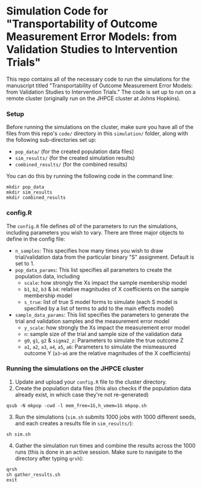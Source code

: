 # Simulation Code for "Transportability of Outcome Measurement Error Models: from Validation Studies to Intervention Trials"

This repo contains all of the necessary code to run the simulations for the manuscript titled "Transportability of Outcome Measurement Error Models: from Validation Studies to Intervention Trials." The code is set up to run on a remote cluster (originally run on the JHPCE cluster at Johns Hopkins).

### Setup

Before running the simulations on the cluster, make sure you have all of the files from this repo's `code/` directory in this `simulation/` folder, along with the following sub-directories set up:

- `pop_data/` (for the created population data files)
- `sim_results/` (for the created simulation results)
- `combined_results/` (for the combined results)

You can do this by running the following code in the command line:
```
mkdir pop_data
mkdir sim_results
mkdir combined_results
```

### config.R
The `config.R` file defines *all* of the parameters to run the simulations, including parameters you wish to vary. There are three major objects to define in the config file:

- `n_samples`: This specifies how many times you wish to draw trial/validation data from the particular binary "S" assignment. Default is set to 1.
- `pop_data_params`: This list specifies all parameters to create the population data, including
    - `scale`: how strongly the Xs impact the sample membership model
    - `b1`, `b2`, `b3` & `b4`: relative magnitudes of X coefficients on the sample membership model
    - `s_true`: list of true S model forms to simulate (each S model is specified by a list of terms to add to the main effects model)
- `sample_data_params`: This list specifies the parameters to generate the trial and validation samples and the measurement error model
    - `y_scale`: how strongly the Xs impact the measurement error model
    - `n`: sample size of the trial and sample size of the validation data
    - `g0`, `g1`, `g2` & `sigma2_z`: Parameters to simulate the true outcome Z
    - `a1`, `a2`, `a3`, `a4`, `a5`, `a6`: Parameters to simulate the mismeasured outcome Y (`a3`-`a6` are the relative magnitudes of the X coefficients)

### Running the simulations on the JHPCE cluster

1. Update and upload your `config.R` file to the cluster directory.
2. Create the population data files (this also checks if the population data already exist, in which case they're not re-generated)
```
qsub -N mkpop -cwd -l mem_free=1G,h_vmem=1G mkpop.sh 
```
3. Run the simulations (`sim.sh` submits 1000 jobs with 1000 different seeds, and each creates a results file in `sim_results/`):
```
sh sim.sh
```
4. Gather the simulation run times and combine the results across the 1000 runs (this is done in an active session. Make sure to navigate to the directory after typing `qrsh`):
```
qrsh
sh gather_results.sh
exit
```
